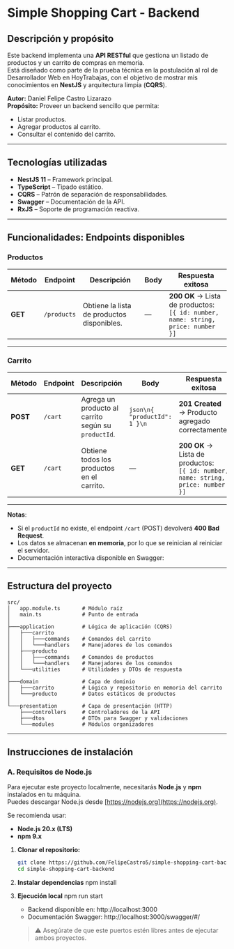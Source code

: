 # Simple Shopping Cart - Backend

## Descripción y propósito
Este backend implementa una **API RESTful** que gestiona un listado de productos y un carrito de compras en memoria.  
Está diseñado como parte de la prueba técnica en la postulación al rol de Desarrollador Web en HoyTrabajas, con el objetivo de mostrar mis conocimientos en **NestJS** y arquitectura limpia (**CQRS**).

**Autor:** Daniel Felipe Castro Lizarazo  
**Propósito:** Proveer un backend sencillo que permita:
- Listar productos.
- Agregar productos al carrito.
- Consultar el contenido del carrito.

---

## Tecnologías utilizadas
- **NestJS 11** – Framework principal.
- **TypeScript** – Tipado estático.
- **CQRS** – Patrón de separación de responsabilidades.
- **Swagger** – Documentación de la API.
- **RxJS** – Soporte de programación reactiva.

---
## Funcionalidades: Endpoints disponibles

### **Productos**
| Método | Endpoint     | Descripción                                    | Body | Respuesta exitosa |
|--------|--------------|------------------------------------------------|------|-------------------|
| **GET** | `/products` | Obtiene la lista de productos disponibles.     | —    | **200 OK** → Lista de productos:<br>`[{ id: number, name: string, price: number }]` |

---

### **Carrito**
| Método | Endpoint | Descripción                                             | Body | Respuesta exitosa |
|--------|----------|---------------------------------------------------------|------|-------------------|
| **POST** | `/cart` | Agrega un producto al carrito según su `productId`.    | ```json\n{ "productId": 1 }\n``` | **201 Created** → Producto agregado correctamente. |
| **GET** | `/cart` | Obtiene todos los productos en el carrito.              | —    | **200 OK** → Lista de productos:<br>`[{ id: number, name: string, price: number }]` |

---

**Notas**:
- Si el `productId` no existe, el endpoint `/cart` (POST) devolverá **400 Bad Request**.
- Los datos se almacenan **en memoria**, por lo que se reinician al reiniciar el servidor.
- Documentación interactiva disponible en Swagger:  

---

## Estructura del proyecto

```plaintext
src/
│   app.module.ts       # Módulo raíz
│   main.ts             # Punto de entrada
│
├───application         # Lógica de aplicación (CQRS)
│   ├───carrito
│   │   ├───commands    # Comandos del carrito
│   │   └───handlers    # Manejadores de los comandos
│   ├───producto
│   │   ├───commands    # Comandos de productos
│   │   └───handlers    # Manejadores de los comandos
│   └───utilities       # Utilidades y DTOs de respuesta
│
├───domain              # Capa de dominio
│   ├───carrito         # Lógica y repositorio en memoria del carrito
│   └───producto        # Datos estáticos de productos
│
└───presentation        # Capa de presentación (HTTP)
    ├───controllers     # Controladores de la API
    ├───dtos            # DTOs para Swagger y validaciones
    └───modules         # Módulos organizadores
```

---

## Instrucciones de instalación
### A. Requisitos de Node.js
Para ejecutar este proyecto localmente, necesitarás **Node.js** y **npm** instalados en tu máquina.  
Puedes descargar Node.js desde [https://nodejs.org](https://nodejs.org).

Se recomienda usar:
- **Node.js 20.x (LTS)**
- **npm 9.x**

1. **Clonar el repositorio:**
   ```bash
   git clone https://github.com/FelipeCastro5/simple-shopping-cart-backend.git
   cd simple-shopping-cart-backend

2. **Instalar dependencias**
    npm install

3. **Ejecución local**
    npm run start

    - Backend disponible en: http://localhost:3000
    - Documentación Swagger: http://localhost:3000/swagger/#/
    > ⚠️ Asegúrate de que este puertos estén libres antes de ejecutar ambos proyectos.